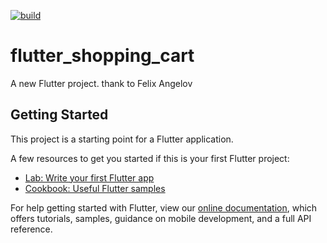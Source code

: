 [![build](https://github.com/felangel/bloc/workflows/build/badge.svg)](https://github.com/felangel/bloc/actions)

# flutter_shopping_cart

A new Flutter project. thank to Felix Angelov

## Getting Started

This project is a starting point for a Flutter application.

A few resources to get you started if this is your first Flutter project:

- [Lab: Write your first Flutter app](https://flutter.dev/docs/get-started/codelab)
- [Cookbook: Useful Flutter samples](https://flutter.dev/docs/cookbook)

For help getting started with Flutter, view our
[online documentation](https://flutter.dev/docs), which offers tutorials,
samples, guidance on mobile development, and a full API reference.
